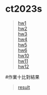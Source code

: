 # ct2023s
> [hw1](https://yenchieh0716.github.io/ct2023s/hw01/)<br>
> [hw2](https://yenchieh0716.github.io/ct2023s/hw02/index.html)<br>
> [hw3](https://yenchieh0716.github.io/ct2023s/hw03/index.html)<br>
> [hw4](https://yenchieh0716.github.io/ct2023s/hw04/index.html)<br>
> [hw5](https://yenchieh0716.github.io/ct2023s/hw05/)<br>
> [hw6](https://yenchieh0716.github.io/ct2023s/hw06/index.html)<br>
> [hw10](https://yenchieh0716.github.io/ct2023s/hw10/index.html)<br>
> [hw11](https://yenchieh0716.github.io/ct2023s/hw11/)<br>
> [hw12](https://yenchieh0716.github.io/ct2023s/hw12/)<br>

#作業十比對結果
> [result](https://colab.research.google.com/drive/1n6ftNBb9WpwuN96-xHlUVtmaS3nkVDLO)
